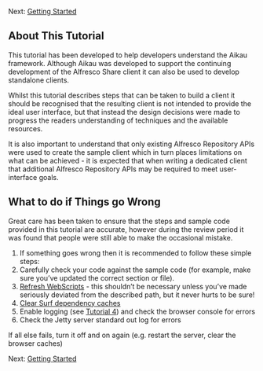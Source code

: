 Next: [Getting Started](./Tutorial1.md)

## About This Tutorial
This tutorial has been developed to help developers understand the Aikau framework. Although Aikau was developed to support the continuing development of the Alfresco Share client it can also be used to develop standalone clients. 

Whilst this tutorial describes steps that can be taken to build a client it should be recognised that the resulting client is not intended to provide the ideal user interface, but that instead the design decisions were made to progress the readers understanding of techniques and the available resources. 

It is also important to understand that only existing Alfresco Repository APIs were used to create the sample client which in turn places limitations on what can be achieved - it is expected that when writing a dedicated client that additional Alfresco Repository APIs may be required to meet user-interface goals. 

## What to do if Things go Wrong
Great care has been taken to ensure that the steps and sample code provided in this tutorial are accurate, however during the review period it was found that people were still able to make the occasional mistake.

1. If something goes wrong then it is recommended to follow these simple steps:
2. Carefully check your code against the sample code (for example, make sure you’ve updated the correct section or file).
3. [Refresh WebScripts](./RefreshingWebScripts.md) - this shouldn’t be necessary unless you’ve made seriously deviated from the described path, but it never hurts to be sure!
4. [Clear Surf dependency caches](./ClearingDependencyCaches.md)
5. Enable logging (see [Tutorial 4](./Tutorial4.md)) and check the browser console for errors
6. Check the Jetty server standard out log for errors

If all else fails, turn it off and on again (e.g. restart the server, clear the browser caches)

Next: [Getting Started](./Tutorial1.md)
